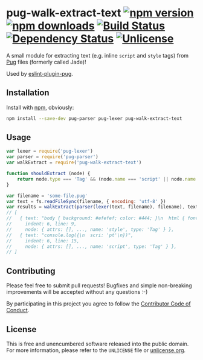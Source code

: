 # pug-walk-extract-text [![npm version](https://img.shields.io/npm/v/pug-walk-extract-text.svg?style=flat)](https://www.npmjs.org/package/pug-walk-extract-text) [![npm downloads](https://img.shields.io/npm/dm/pug-walk-extract-text.svg?style=flat)](https://www.npmjs.org/package/pug-walk-extract-text) [![Build Status](https://img.shields.io/travis/myfreeweb/pug-walk-extract-text.svg?style=flat)](https://travis-ci.org/myfreeweb/pug-walk-extract-text) [![Dependency Status](https://img.shields.io/gemnasium/myfreeweb/pug-walk-extract-text.svg?style=flat)](https://gemnasium.com/myfreeweb/pug-walk-extract-text) [![Unlicense](https://img.shields.io/badge/un-license-green.svg?style=flat)](http://unlicense.org)

A small module for extracting text (e.g. inline `script` and `style` tags) from [Pug] files (formerly called Jade)!

Used by [eslint-plugin-pug].

[Pug]: https://pugjs.org
[eslint-plugin-pug]: https://github.com/myfreeweb/eslint-plugin-pug

## Installation

Install with [npm], obviously:

```bash
npm install --save-dev pug-parser pug-lexer pug-walk-extract-text
```

[npm]: https://www.npmjs.com

## Usage

```javascript
var lexer = require('pug-lexer')
var parser = require('pug-parser')
var walkExtract = require('pug-walk-extract-text')

function shouldExtract (node) {
	return node.type === 'Tag' && (node.name === 'script' || node.name === 'style')
}

var filename = 'some-file.pug'
var text = fs.readFileSync(filename, { encoding: 'utf-8' })
var results = walkExtract(parser(lexer(text, filename), filename), text, shouldExtract)
// [
//   { text: "body { background: #efefef; color: #444; }\n  html { font-size: 105%; }",
//     indent: 6, line: 9,
//     node: { attrs: [], ..., name: 'style', type: 'Tag' } },
//   { text: "console.log({\n  scri: 'pt'\n})",
//     indent: 6, line: 15,
//     node: { attrs: [], ..., name: 'script', type: 'Tag' } },
// ]
```

## Contributing

Please feel free to submit pull requests!
Bugfixes and simple non-breaking improvements will be accepted without any questions :-)

By participating in this project you agree to follow the [Contributor Code of Conduct](http://contributor-covenant.org/version/1/4/).

## License

This is free and unencumbered software released into the public domain.  
For more information, please refer to the `UNLICENSE` file or [unlicense.org](http://unlicense.org).
